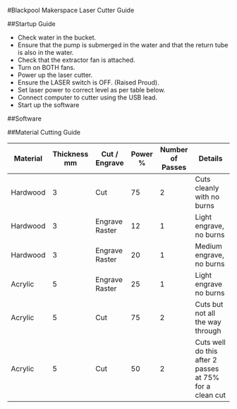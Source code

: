 #Blackpool Makerspace Laser Cutter Guide

##Startup Guide

* Check water in the bucket.
* Ensure that the pump is submerged in the water and that the return tube is also in the water.
* Check that the extractor fan is attached.
* Turn on BOTH fans.
* Power up the laser cutter.
* Ensure the LASER switch is OFF. (Raised Proud).
* Set laser power to correct level as per table below.
* Connect computer to cutter using the USB lead.
* Start up the software

##Software

##Material Cutting Guide

| Material  |Thickness mm  |Cut / Engrave   |Power %  |Number of Passes   |Details   |
|---|---|---|---|---|---|
|Hardwood   | 3  |Cut   |75   | 2  |Cuts cleanly with no burns   |
| Hardwood  |  3 | Engrave Raster  | 12  | 1  |Light engrave, no burns   |
| Hardwood  |  3 | Engrave Raster  | 20  | 1  |Medium engrave, no burns   |
| Acrylic  | 5  | Engrave Raster  | 25  | 1  | Light engrave no burns  |
| Acrylic  | 5  | Cut  | 75  | 2  | Cuts but not all the way through  |
| Acrylic  | 5  | Cut  | 50  | 2  | Cuts well do this after 2 passes at 75% for a clean cut  |
